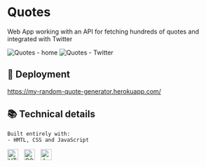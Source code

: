 # Quotes
Web App working with an API for fetching hundreds of quotes and integrated with Twitter

![Quotes - home](https://user-images.githubusercontent.com/88347050/172095806-631c5c95-c785-467f-afc2-4f158233fb53.png)
![Quotes - Twitter](https://user-images.githubusercontent.com/88347050/172096596-a14dd5fb-2a70-4a3e-8b3b-771ca869529c.png)

## 🔭 Deployment

https://my-random-quote-generator.herokuapp.com/

## 📚 Technical details
```
Built entirely with:
- HMTL, CSS and JavaScript
```
[<img align="left" alt="HTML5" title="HTML5" width="25px" src="https://cdn.jsdelivr.net/gh/devicons/devicon/icons/html5/html5-original.svg" style="padding-right:10px;" />](https://developer.mozilla.org/en-US/docs/Glossary/HTML5)
[<img align="left" alt="CSS3" title="CSS" width="25px" src="https://cdn.jsdelivr.net/gh/devicons/devicon/icons/css3/css3-original.svg" style="padding-right:10px;" />](https://developer.mozilla.org/en-US/docs/Web/CSS)
[<img align="left" alt="JavaScript" title="JavaScript" width="25px" src="https://cdn.jsdelivr.net/gh/devicons/devicon/icons/javascript/javascript-original.svg" style="padding-right:10px;" />](https://developer.mozilla.org/en-US/docs/Web/JavaScript)
<br>
<br>


